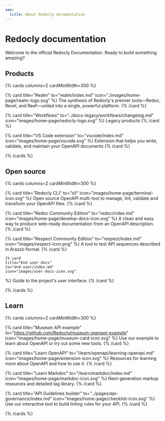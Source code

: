 ```yaml
---
seo:
  title: About Redocly documentation
---
```


# Redocly documentation

Welcome to the official Redocly Documentation.
Ready to build something amazing?

## Products

{% cards columns=2 cardMinWidth=300 %}

  {% card
    title="Realm"
    to="realm/index.md"
    icon="./images/home-page/realm-logo.svg"
  %}
    The synthesis of Redocly's premier tools—Redoc, Revel, and Reef—united into a single, powerful platform.
  {% /card %}

  {% card
    title="Workflows"
    to="../docs-legacy/workflows/changelog.md"
    icon="images/home-page/redocly-logo.svg"
  %}
    Legacy products
  {% /card %}

  {% card
    title="VS Code extension"
    to="vscode/index.md"
    icon="images/home-page/vscode.svg"
  %}
    Extension that helps you write, validate, and maintain your OpenAPI documents
  {% /card %}

{% /cards %}


## Open source

{% cards columns=2 cardMinWidth=300 %}

  {% card
    title="Redocly CLI"
    to="cli"
    icon="images/home-page/terminal-icon.svg"
  %}
    Open source OpenAPI multi-tool to manage, lint, validate and transform your OpenAPI files.
  {% /card %}

  {% card
    title="Redoc Community Edition"
    to="redoc/index.md"
    icon="images/home-page/develop-docs-icon.svg"
  %}
    A clean and easy way to produce web-ready documentation from an OpenAPI description.
  {% /card %}

  {% card
    title="Respect Community Edition"
    to="respect/index.md"
    icon="images/respect-icon.png"
  %}
    A tool to test API sequences described in Arazzo format.
  {% /card %}

    {% card
    title="End user docs"
    to="end-user/index.md"
    icon="images/user-docs-icon.svg"
  %}
    Guide to the project's user interface.
  {% /card %}

{% /cards %}

## Learn

{% cards columns=2 cardMinWidth=300 %}

  {% card
    title="Museum API example"
    to="https://github.com/Redocly/museum-openapi-example"
    icon="images/home-page/museum-card-icon.svg"
  %}
    Use our example to learn about OpenAPI or try out some new tools.
  {% /card %}

  {% card
    title="Learn OpenAPI"
    to="/learn/openapi/learning-openapi.md"
    icon="images/home-page/extension-icon.svg"
  %}
    Resources for learning more about OpenAPI and how to use it.
  {% /card %}

  {% card
    title="Learn Markdoc"
    to="/learn/markdoc/index.md"
    icon="images/home-page/markdoc-icon.svg"
  %}
    Next-generation markup resources and detailed tag library.
  {% /card %}

  {% card
    title="API Guidelines builder"
    to="../pages/api-governance/index.md"
    icon="images/home-page/checklist-icon.svg"
  %}
    Use our interactive tool to build linting rules for your API.
  {% /card %}

{% /cards %}



